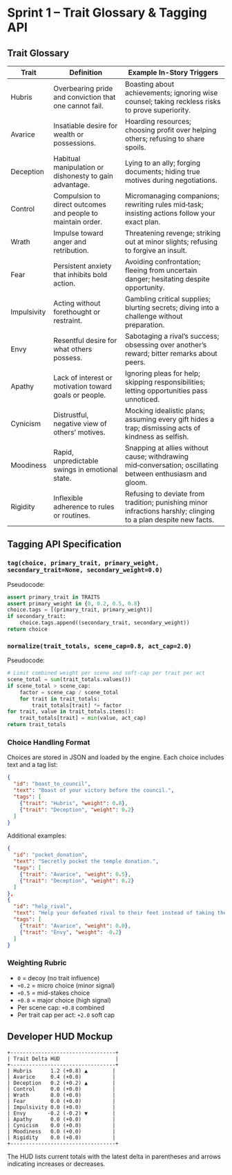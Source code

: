 # Sprint 1 – Trait Glossary & Tagging API

## Trait Glossary

| Trait | Definition | Example In-Story Triggers |
| --- | --- | --- |
| Hubris | Overbearing pride and conviction that one cannot fail. | Boasting about achievements; ignoring wise counsel; taking reckless risks to prove superiority. |
| Avarice | Insatiable desire for wealth or possessions. | Hoarding resources; choosing profit over helping others; refusing to share spoils. |
| Deception | Habitual manipulation or dishonesty to gain advantage. | Lying to an ally; forging documents; hiding true motives during negotiations. |
| Control | Compulsion to direct outcomes and people to maintain order. | Micromanaging companions; rewriting rules mid‑task; insisting actions follow your exact plan. |
| Wrath | Impulse toward anger and retribution. | Threatening revenge; striking out at minor slights; refusing to forgive an insult. |
| Fear | Persistent anxiety that inhibits bold action. | Avoiding confrontation; fleeing from uncertain danger; hesitating despite opportunity. |
| Impulsivity | Acting without forethought or restraint. | Gambling critical supplies; blurting secrets; diving into a challenge without preparation. |
| Envy | Resentful desire for what others possess. | Sabotaging a rival’s success; obsessing over another’s reward; bitter remarks about peers. |
| Apathy | Lack of interest or motivation toward goals or people. | Ignoring pleas for help; skipping responsibilities; letting opportunities pass unnoticed. |
| Cynicism | Distrustful, negative view of others’ motives. | Mocking idealistic plans; assuming every gift hides a trap; dismissing acts of kindness as selfish. |
| Moodiness | Rapid, unpredictable swings in emotional state. | Snapping at allies without cause; withdrawing mid‑conversation; oscillating between enthusiasm and gloom. |
| Rigidity | Inflexible adherence to rules or routines. | Refusing to deviate from tradition; punishing minor infractions harshly; clinging to a plan despite new facts. |

## Tagging API Specification

### `tag(choice, primary_trait, primary_weight, secondary_trait=None, secondary_weight=0.0)`
Pseudocode:
```python
assert primary_trait in TRAITS
assert primary_weight in {0, 0.2, 0.5, 0.8}
choice.tags = [(primary_trait, primary_weight)]
if secondary_trait:
    choice.tags.append((secondary_trait, secondary_weight))
return choice
```

### `normalize(trait_totals, scene_cap=0.8, act_cap=2.0)`
Pseudocode:
```python
# Limit combined weight per scene and soft‑cap per trait per act
scene_total = sum(trait_totals.values())
if scene_total > scene_cap:
    factor = scene_cap / scene_total
    for trait in trait_totals:
        trait_totals[trait] *= factor
for trait, value in trait_totals.items():
    trait_totals[trait] = min(value, act_cap)
return trait_totals
```

### Choice Handling Format
Choices are stored in JSON and loaded by the engine. Each choice includes text and a tag list:
```json
{
  "id": "boast_to_council",
  "text": "Boast of your victory before the council.",
  "tags": [
    {"trait": "Hubris", "weight": 0.8},
    {"trait": "Deception", "weight": 0.2}
  ]
}
```

Additional examples:
```json
{
  "id": "pocket_donation",
  "text": "Secretly pocket the temple donation.",
  "tags": [
    {"trait": "Avarice", "weight": 0.5},
    {"trait": "Deception", "weight": 0.2}
  ]
},
{
  "id": "help_rival",
  "text": "Help your defeated rival to their feet instead of taking their weapon.",
  "tags": [
    {"trait": "Avarice", "weight": 0.0},
    {"trait": "Envy", "weight": -0.2}
  ]
}
```

### Weighting Rubric
- `0` = decoy (no trait influence)
- `+0.2` = micro choice (minor signal)
- `+0.5` = mid-stakes choice
- `+0.8` = major choice (high signal)
- Per scene cap: `+0.8` combined
- Per trait cap per act: `+2.0` soft cap

## Developer HUD Mockup
```
+----------------------------------+
| Trait Delta HUD                  |
+----------------------------------+
| Hubris      1.2 (+0.8) ▲        |
| Avarice     0.4 (+0.0)          |
| Deception   0.2 (+0.2) ▲        |
| Control     0.0 (+0.0)          |
| Wrath       0.0 (+0.0)          |
| Fear        0.0 (+0.0)          |
| Impulsivity 0.0 (+0.0)          |
| Envy       -0.2 (-0.2) ▼        |
| Apathy      0.0 (+0.0)          |
| Cynicism    0.0 (+0.0)          |
| Moodiness   0.0 (+0.0)          |
| Rigidity    0.0 (+0.0)          |
+----------------------------------+
```
The HUD lists current totals with the latest delta in parentheses and arrows indicating increases or decreases.

